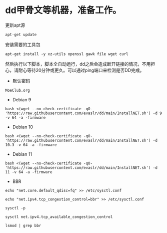 # dd甲骨文等机器，准备工作。

更新apt源

```
apt-get update
```

安装需要的工具包

```
apt-get install -y xz-utils openssl gawk file wget curl
```

然后执行以下脚本，脚本全自动运行，dd之后会造成断开链接的情况，不用担心，请耐心等待20分钟或更久。可以通过ping端口来检测是否DD完成。

- 默认密码
```
MoeClub.org
```


- Debian 9
```
bash <(wget --no-check-certificate -qO- 'https://raw.githubusercontent.com/evaslr/dd/main/InstallNET.sh') -d 9 -v 64 -a -firmware
```

- Debian 10
```
bash <(wget --no-check-certificate -qO- 'https://raw.githubusercontent.com/evaslr/dd/main/InstallNET.sh') -d 10.3 -v 64 -a -firmware
```

- Debian 11
```
bash <(wget --no-check-certificate -qO- 'https://raw.githubusercontent.com/evaslr/dd/main/InstallNET.sh') -d 11 -v 64 -a -firmware
```

- BBR
```
echo "net.core.default_qdisc=fq" >> /etc/sysctl.conf
```

```
echo "net.ipv4.tcp_congestion_control=bbr" >> /etc/sysctl.conf
```

```
sysctl -p
```

```
sysctl net.ipv4.tcp_available_congestion_control
```

```
lsmod | grep bbr
```
